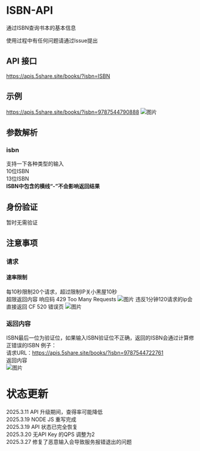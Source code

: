# ISBN-API
通过ISBN查询书本的基本信息

使用过程中有任何问题请通过Issue提出

## API 接口
https://apis.5share.site/books/?isbn=ISBN

## 示例
https://apis.5share.site/books/?isbn=9787544790888
![图片](https://github.com/user-attachments/assets/f17e8763-61ff-4d42-8778-598e2a8a6fa5)

## 参数解析
### isbn
支持一下各种类型的输入  
10位ISBN  
13位ISBN  
**ISBN中包含的横线“-”不会影响返回结果**

## 身份验证
暂时无需验证

## 注意事项
### 请求
#### 速率限制
每10秒限制20个请求，超过限制IP关小黑屋10秒  
超限返回内容 响应码 429 Too Many Requests
![图片](https://github.com/user-attachments/assets/1d1f8c27-863a-42e4-aae0-64bb0d07060c)
违反1分钟120请求的ip会直接返回 CF 520 错误页
![图片](https://github.com/user-attachments/assets/ac922887-a980-4621-91c6-73b88813c6dd)


### 返回内容
ISBN最后一位为验证位，如果输入ISBN验证位不正确，返回的ISBN会通过计算修正错误的ISBN
例子：  
请求URL：https://apis.5share.site/books/?isbn=9787544722761  
返回内容  
![图片](https://github.com/user-attachments/assets/da58960d-b118-4292-b37a-8a46a53a4f0a)



# 状态更新
2025.3.11 API 升级期间，查得率可能降低  
2025.3.19 NODE JS 重写完成  
2025.3.19 API 状态已完全恢复  
2025.3.20 无API Key 的QPS 调整为2  
2025.3.27 修复了恶意输入会导致服务报错退出的问题


